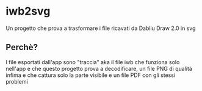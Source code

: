 # iwb2svg
Un progetto che prova a trasformare i file ricavati da Dabliu Draw 2.0 in svg
## Perchè?
I file esportati dall'app sono "traccia" aka il file iwb che funziona solo nell'app e che questo progetto prova a decodificare, un file PNG di qualità infima e che cattura solo la parte visibile e un file PDF con gli stessi problemi
